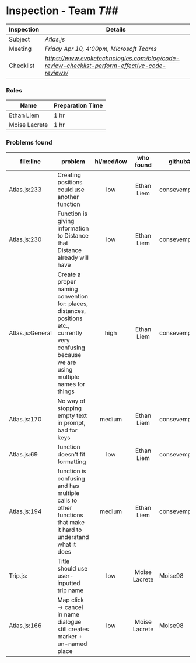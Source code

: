 # Inspection - Team *T##* 
 
| Inspection | Details |
| ----- | ----- |
| Subject | *Atlas.js* |
| Meeting | *Friday Apr 10, 4:00pm, Microsoft Teams* |
| Checklist | *https://www.evoketechnologies.com/blog/code-review-checklist-perform-effective-code-reviews/* |

### Roles

| Name | Preparation Time |
| ---- | ---- |
| Ethan Liem | 1 hr |
| Moise Lacrete | 1 hr |

### Problems found

| file:line | problem | hi/med/low | who found | github#  |
| --- | --- | :---: | :---: | --- |
| Atlas.js:233 | Creating positions could use another function | low | Ethan Liem| consevempthe |
| Atlas.js:230 | Function is giving information to Distance that Distance already will have | low | Ethan Liem | consevempthe|
| Atlas.js:General | Create a proper naming convention for: places, distances, positions etc., currently very confusing because we are using multiple names for things | high | Ethan Liem | consevempthe |
| Atlas.js:170 | No way of stopping empty text in prompt, bad for keys | medium | Ethan Liem | consevempthe |
| Atlas.js:69 | function doesn't fit formatting | low | Ethan Liem | consevempthe |
| Atlas.js:194 | function is confusing and has multiple calls to other functions that make it hard to understand what it does | medium | Ethan Liem | consevempthe|
| Trip.js: | Title should use user-inputted trip name | low | Moise Lacrete | Moise98  |
| Atlas.js:166 | Map click -> cancel in name dialogue still creates marker + un-named place | low | Moise Lacrete | Moise98  |



